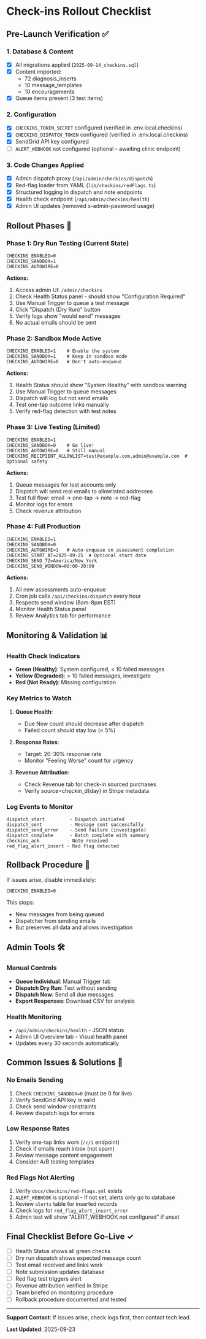 # Check-ins Rollout Checklist

## Pre-Launch Verification ✅

### 1. Database & Content
- [x] All migrations applied (`2025-09-14_checkins.sql`)
- [x] Content imported:
  - 72 diagnosis_inserts
  - 10 message_templates
  - 10 encouragements
- [x] Queue items present (3 test items)

### 2. Configuration
- [x] `CHECKINS_TOKEN_SECRET` configured (verified in .env.local.checkins)
- [x] `CHECKINS_DISPATCH_TOKEN` configured (verified in .env.local.checkins)
- [x] SendGrid API key configured
- [ ] `ALERT_WEBHOOK` not configured (optional - awaiting clinic endpoint)

### 3. Code Changes Applied
- [x] Admin dispatch proxy (`/api/admin/checkins/dispatch`)
- [x] Red-flag loader from YAML (`lib/checkins/redFlags.ts`)
- [x] Structured logging in dispatch and note endpoints
- [x] Health check endpoint (`/api/admin/checkins/health`)
- [x] Admin UI updates (removed x-admin-password usage)

## Rollout Phases 🚀

### Phase 1: Dry Run Testing (Current State)
```env
CHECKINS_ENABLED=0
CHECKINS_SANDBOX=1
CHECKINS_AUTOWIRE=0
```

**Actions:**
1. Access admin UI: `/admin/checkins`
2. Check Health Status panel - should show "Configuration Required"
3. Use Manual Trigger to queue a test message
4. Click "Dispatch (Dry Run)" button
5. Verify logs show "would send" messages
6. No actual emails should be sent

### Phase 2: Sandbox Mode Active
```env
CHECKINS_ENABLED=1    # Enable the system
CHECKINS_SANDBOX=1    # Keep in sandbox mode
CHECKINS_AUTOWIRE=0   # Don't auto-enqueue
```

**Actions:**
1. Health Status should show "System Healthy" with sandbox warning
2. Use Manual Trigger to queue messages
3. Dispatch will log but not send emails
4. Test one-tap outcome links manually
5. Verify red-flag detection with test notes

### Phase 3: Live Testing (Limited)
```env
CHECKINS_ENABLED=1
CHECKINS_SANDBOX=0    # Go live!
CHECKINS_AUTOWIRE=0   # Still manual
CHECKINS_RECIPIENT_ALLOWLIST=test@example.com,admin@example.com  # Optional safety
```

**Actions:**
1. Queue messages for test accounts only
2. Dispatch will send real emails to allowlisted addresses
3. Test full flow: email → one-tap → note → red-flag
4. Monitor logs for errors
5. Check revenue attribution

### Phase 4: Full Production
```env
CHECKINS_ENABLED=1
CHECKINS_SANDBOX=0
CHECKINS_AUTOWIRE=1   # Auto-enqueue on assessment completion
CHECKINS_START_AT=2025-09-25  # Optional start date
CHECKINS_SEND_TZ=America/New_York
CHECKINS_SEND_WINDOW=08:00-20:00
```

**Actions:**
1. All new assessments auto-enqueue
2. Cron job calls `/api/checkins/dispatch` every hour
3. Respects send window (8am-8pm EST)
4. Monitor Health Status panel
5. Review Analytics tab for performance

## Monitoring & Validation 📊

### Health Check Indicators
- **Green (Healthy)**: System configured, < 10 failed messages
- **Yellow (Degraded)**: > 10 failed messages, investigate
- **Red (Not Ready)**: Missing configuration

### Key Metrics to Watch
1. **Queue Health**:
   - Due Now count should decrease after dispatch
   - Failed count should stay low (< 5%)

2. **Response Rates**:
   - Target: 20-30% response rate
   - Monitor "Feeling Worse" count for urgency

3. **Revenue Attribution**:
   - Check Revenue tab for check-in sourced purchases
   - Verify source=checkin_d{day} in Stripe metadata

### Log Events to Monitor
```
dispatch_start         - Dispatch initiated
dispatch_sent          - Message sent successfully
dispatch_send_error    - Send failure (investigate)
dispatch_complete      - Batch complete with summary
checkins_ack          - Note received
red_flag_alert_insert - Red flag detected
```

## Rollback Procedure 🔄

If issues arise, disable immediately:
```env
CHECKINS_ENABLED=0
```

This stops:
- New messages from being queued
- Dispatcher from sending emails
- But preserves all data and allows investigation

## Admin Tools 🛠️

### Manual Controls
- **Queue Individual**: Manual Trigger tab
- **Dispatch Dry Run**: Test without sending
- **Dispatch Now**: Send all due messages
- **Export Responses**: Download CSV for analysis

### Health Monitoring
- `/api/admin/checkins/health` - JSON status
- Admin UI Overview tab - Visual health panel
- Updates every 30 seconds automatically

## Common Issues & Solutions 🔧

### No Emails Sending
1. Check `CHECKINS_SANDBOX=0` (must be 0 for live)
2. Verify SendGrid API key is valid
3. Check send window constraints
4. Review dispatch logs for errors

### Low Response Rates
1. Verify one-tap links work (`/c/i` endpoint)
2. Check if emails reach inbox (not spam)
3. Review message content engagement
4. Consider A/B testing templates

### Red Flags Not Alerting
1. Verify `docs/checkins/red-flags.yml` exists
2. `ALERT_WEBHOOK` is optional - if not set, alerts only go to database
3. Review `alerts` table for inserted records
4. Check logs for `red_flag_alert_insert_error`
5. Admin test will show "ALERT_WEBHOOK not configured" if unset

## Final Checklist Before Go-Live ✓

- [ ] Health Status shows all green checks
- [ ] Dry run dispatch shows expected message count
- [ ] Test email received and links work
- [ ] Note submission updates database
- [ ] Red flag test triggers alert
- [ ] Revenue attribution verified in Stripe
- [ ] Team briefed on monitoring procedure
- [ ] Rollback procedure documented and tested

---

**Support Contact**: If issues arise, check logs first, then contact tech lead.

**Last Updated**: 2025-09-23